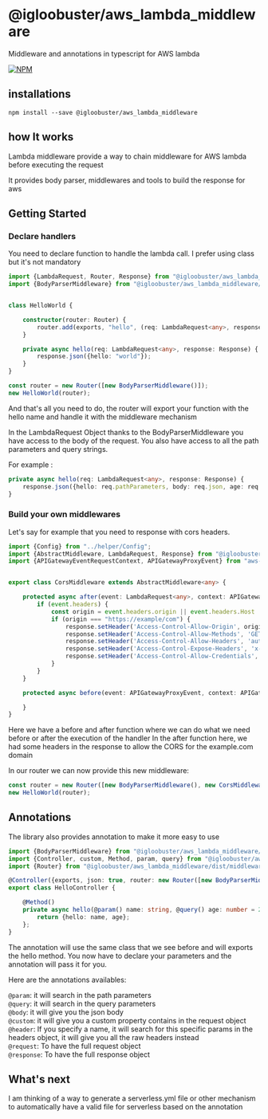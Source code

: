 # @igloobuster/aws_lambda_middleware
Middleware and annotations in typescript for AWS lambda

[![NPM](https://nodei.co/npm/@igloobuster/aws_lambda_middleware.png)](https://www.npmjs.com/package/@igloobuster/aws_lambda_middleware)

## installations

```
npm install --save @igloobuster/aws_lambda_middleware
```

## how It works

Lambda middleware provide a way to chain middleware for AWS lambda before executing the request

It provides body parser, middlewares and tools to build the response for aws

## Getting Started

### Declare handlers

You need to declare function to handle the lambda call.
I prefer using class but it's not mandatory

```typescript
import {LambdaRequest, Router, Response} from "@igloobuster/aws_lambda_middleware/dist/middleware/Router";
import {BodyParserMiddleware} from "@igloobuster/aws_lambda_middleware/dist/middleware/BodyParserMiddleware";


class HelloWorld {

	constructor(router: Router) {
		router.add(exports, "hello", (req: LambdaRequest<any>, response: Response) => this.hello(req, response))
	}

	private async hello(req: LambdaRequest<any>, response: Response) {
		response.json({hello: "world"});
	}
}

const router = new Router([new BodyParserMiddleware()]);
new HelloWorld(router);
```

And that's all you need to do, the router will export your function with the hello name and handle it with the middleware mechanism

In the LambdaRequest Object thanks to the BodyParserMiddleware you have access to the body of the request.
You also have access to all the path parameters and query strings.

For example :

```typescript
private async hello(req: LambdaRequest<any>, response: Response) {
	response.json({hello: req.pathParameters, body: req.json, age: req.queryStringParameters.age});
}
```
### Build your own middlewares

Let's say for example that you need to response with cors headers.

```typescript
import {Config} from "../helper/Config";
import {AbstractMiddleware, LambdaRequest, Response} from "@igloobuster/aws_lambda_middleware/dist/middleware/Router";
import {APIGatewayEventRequestContext, APIGatewayProxyEvent} from "aws-lambda";


export class CorsMiddleware extends AbstractMiddleware<any> {

	protected async after(event: LambdaRequest<any>, context: APIGatewayEventRequestContext, response: Response) {
		if (event.headers) {
			const origin = event.headers.origin || event.headers.Host || event.headers.host;
			if (origin === "https://example/com") {
				response.setHeader('Access-Control-Allow-Origin', origin);
				response.setHeader('Access-Control-Allow-Methods', 'GET,PUT,PATCH,POST,DELETE');
				response.setHeader('Access-Control-Allow-Headers', 'authorization, content-type, x-force-lang, cookie');
				response.setHeader('Access-Control-Expose-Headers', 'x-api-authorization, set-cookie, x-force-lang');
				response.setHeader('Access-Control-Allow-Credentials', 'true');
			}
		}
	}

	protected async before(event: APIGatewayProxyEvent, context: APIGatewayEventRequestContext) {

	}
}
```

Here we have a before and after function where we can do what we need before or after the execution of the handler
In the after function here, we had some headers in the response to allow the CORS for the example.com domain

In our router we can now provide this new middleware:

```typescript
const router = new Router([new BodyParserMiddleware(), new CorsMiddleware()]);
new HelloWorld(router);
```

## Annotations

The library also provides annotation to make it more easy to use

```typescript
import {BodyParserMiddleware} from "@igloobuster/aws_lambda_middleware/dist/middleware/BodyParserMiddleware";
import {Controller, custom, Method, param, query} from "@igloobuster/aws_lambda_middleware/dist/Annotations";
import {Router} from "@igloobuster/aws_lambda_middleware/dist/middleware/Router";

@Controller({exports, json: true, router: new Router([new BodyParserMiddleware()])})
export class HelloController {

	@Method()
	private async hello(@param() name: string, @query() age: number = 21) {
		return {hello: name, age};
	};
}
```

The annotation will use the same class that we see before and will exports the hello method.
You now have to declare your parameters and the annotation will pass it for you.

Here are the annotations availables:

`@param`: it will search in the path parameters<br/>
`@query`: it will search in the query parameters<br/>
`@body`: it will give you the json body<br/>
`@custom`: it will give you a custom property contains in the request object<br/>
`@header`: If you specify a name, it will search for this specific params in the headers object, it will give you all the raw headers instead<br/>
`@request`: To have the full request object<br/>
`@response`: To have the full response object

## What's next

I am thinking of a way to generate a serverless.yml file or other mechanism to automatically have a valid file for serverless based on the annotation
